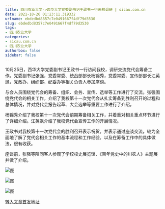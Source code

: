 ```yaml
---
title: 四川农业大学->西华大学党委副书记王政书一行来校调研 | sicau.com.cn
date: 2021-10-26 01:23:11.319332
urlname: ebdedbd8357c7e0491667f4df79d3530
slug: ebdedbd8357c7e0491667f4df79d3530
tags: 
- 四川农业大学
categories:
- sicau.com.cn
- 四川农业大学
authorbox: false
sidebar: false
---
```

10月25日，西华大学党委副书记王政书一行访问我校，调研交流党代会筹备工作。党委副书记张强，党委常委、统战部部长杨锦秀，党委常委、宣传部部长江英飒，党政办、组织部、纪委办等相关负责人参加座谈。

与会人员围绕党代会的筹备、组织、会务、宣传、选举等工作进行了交流。张强围绕党代会的相关工作，介绍了我校第十一次党代会从扎实筹备到胜利召开的过程和总体情况，并对党代会报告起草、大会选举等重要工作进行了介绍。
<!--more-->


杨锦秀介绍了我校第十一次党代会前期筹备相关工作，并着重对相关重点环节进行了详细介绍。江英飒介绍了我校党代会宣传工作的开展情况。

王政书对我校第十一次党代会的胜利召开表示祝贺，并表示通过座谈交流，较为全面地了解了党代会相关工作的基本流程和工作经验，以及在筹备工作中的具体做法，很有收获。

座谈前，张强等陪同客人参观了学校校史展览馆、《百年党史中的川农人》主题展并做了介绍。

![图](https://news.sicau.edu.cn/__local/9/B0/F5/AA79C3BDB34A3594E6AE3F31031_AAE89451_CFA4.jpg)

![图](https://news.sicau.edu.cn/__local/9/AA/5F/DB2B6310253F7A73ACA04BB3E6A_E7168E2A_F4FC.jpg)

![图](https://news.sicau.edu.cn/__local/1/3A/73/D48AF2CF8851E068D67178342CD_5D82906D_18CDC.jpg)

[转入文章首发地址](https://news.sicau.edu.cn/info/1078/65087.htm)